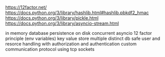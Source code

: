https://12factor.net/
https://docs.python.org/3/library/hashlib.html#hashlib.pbkdf2_hmac
https://docs.python.org/3/library/pickle.html
https://docs.python.org/3/library/asyncio-stream.html

in memory database
persistence on disk
concurrent
asyncio
12 factor principle (env variables)
key value store
multiple distinct db
safe user and resorce handling with authorization and authentication
custom communication protocol using tcp sockets
